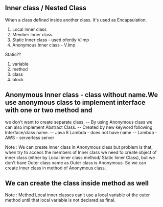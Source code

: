 ## Inner class / Nested Class
   When a class defined inside another class. It's used as Encapsulation.
   
1. Local Inner class
2. Member Inner class
3. Static Inner class - used ofently V.Imp
4. Anonymous Inner class - V.Imp


Static??
1. variable
2. method
3. class
4. block

## Anonymous Inner class - class without name.We use anonymous class to implement interface with one or two method and
   we don't want to create separate class.
-- By using Anonymous class we can also implement Abstract Class. 
   -- Created by new keyword following Interface/class name.
-- Java 8 Lambda - does not have name
-- Lambda - AWS - serverless server

Note : We can create Inner class in Anonymous class but problem is that, when try to access the members of Inner class
       we need to create object of inner class (either by Local inner class method/ Static Inner Class), but we don't have 
       Outer class name as Outer class is Anonymous. So we can create Inner class in method of Anonymous class.

## We can create the class inside method as well

Note : Method Local inner classes can’t use a local variable of the outer method until that local variable is not 
       declared as final. 